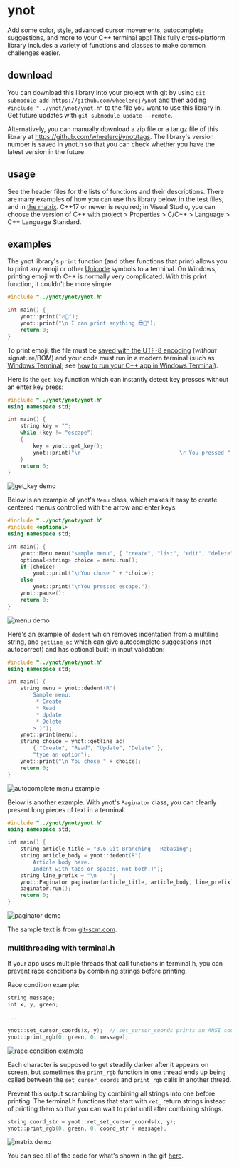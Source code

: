 ﻿# ynot

Add some color, style, advanced cursor movements, autocomplete suggestions, and more to your C++ terminal app! This fully cross-platform library includes a variety of functions and classes to make common challenges easier.

## download

You can download this library into your project with git by using `git submodule add https://github.com/wheelercj/ynot` and then adding `#include "../ynot/ynot/ynot.h"` to the file you want to use this library in. Get future updates with `git submodule update --remote`.

Alternatively, you can manually download a zip file or a tar.gz file of this library at https://github.com/wheelercj/ynot/tags. The library's version number is saved in ynot.h so that you can check whether you have the latest version in the future.

## usage

See the header files for the lists of functions and their descriptions. There are many examples of how you can use this library below, in the test files, and in [the matrix](https://github.com/wheelercj/the-matrix). C++17 or newer is required; in Visual Studio, you can choose the version of C++ with project > Properties > C/C++ > Language > C++ Language Standard.

## examples

The ynot library's `print` function (and other functions that print) allows you to print any emoji or other [Unicode](https://en.wikipedia.org/wiki/Unicode) symbols to a terminal. On Windows, printing emoji with C++ is normally very complicated. With this print function, it couldn't be more simple.

```cpp
#include "../ynot/ynot/ynot.h"

int main() {
    ynot::print("🔥🐊");
    ynot::print("\n I can print anything 😎🤖");
    return 0;
}
```

To print emoji, the file must be [saved with the UTF-8 encoding](https://docs.microsoft.com/en-us/visualstudio/ide/how-to-save-and-open-files-with-encoding?view=vs-2022) (_without_ signature/BOM) and your code must run in a modern terminal (such as [Windows Terminal](https://aka.ms/terminal); see [how to run your C++ app in Windows Terminal](https://wheelercj.github.io/notes/pages/20220506214620.html)).

Here is the `get_key` function which can instantly detect key presses without an enter key press:

```cpp
#include "../ynot/ynot/ynot.h"
using namespace std;

int main() {
    string key = "";
    while (key != "escape")
    {
        key = ynot::get_key();
        ynot::print("\r                               \r You pressed " + key);
    }
    return 0;
}
```

![get_key demo](https://media.giphy.com/media/BVk0mTxjIu8Pgbeo1h/giphy.gif)

Below is an example of ynot's `Menu` class, which makes it easy to create centered menus controlled with the arrow and enter keys.

```cpp
#include "../ynot/ynot/ynot.h"
#include <optional>
using namespace std;

int main() {
    ynot::Menu menu("sample menu", { "create", "list", "edit", "delete", "help", "settings", "exit" });
    optional<string> choice = menu.run();
    if (choice)
        ynot::print("\nYou chose " + *choice);
    else
        ynot::print("\nYou pressed escape.");
    ynot::pause();
    return 0;
}
```

![menu demo](https://media.giphy.com/media/vUiPYlobVhnGrhKCTc/giphy.gif)

Here's an example of `dedent` which removes indentation from a multiline string, and `getline_ac` which can give autocomplete suggestions (not autocorrect) and has optional built-in input validation:

```cpp
#include "../ynot/ynot/ynot.h"
using namespace std;

int main() {
    string menu = ynot::dedent(R"(
        Sample menu:
         * Create
         * Read
         * Update
         * Delete
        > )");
    ynot::print(menu);
    string choice = ynot::getline_ac(
        { "Create", "Read", "Update", "Delete" },
        "type an option");
    ynot::print("\n You chose " + choice);
    return 0;
}
```

![autocomplete menu example](https://media.giphy.com/media/Rqoco5DR2a2AjDAqtX/giphy.gif)

Below is another example. With ynot's `Paginator` class, you can cleanly present long pieces of text in a terminal.

```cpp
#include "../ynot/ynot/ynot.h"
using namespace std;

int main() {
    string article_title = "3.6 Git Branching - Rebasing";
    string article_body = ynot::dedent(R"(
        Article body here.
        Indent with tabs or spaces, not both.)");
    string line_prefix = "\n    ";
    ynot::Paginator paginator(article_title, article_body, line_prefix);
    paginator.run();
    return 0;
}
```

![paginator demo](https://media.giphy.com/media/tAn8Pis7lLUfA39MFa/giphy.gif)

The sample text is from [git-scm.com](https://git-scm.com/book/en/v2/Git-Branching-Rebasing).

### multithreading with terminal.h

If your app uses multiple threads that call functions in terminal.h, you can prevent race conditions by combining strings before printing.

Race condition example:

```cpp
string message;
int x, y, green;

...

ynot::set_cursor_coords(x, y);  // set_cursor_coords prints an ANSI code
ynot::print_rgb(0, green, 0, message);
```

![race condition example](https://media.giphy.com/media/Obc0RuoYP7XkHppQ0I/giphy.gif)

Each character is supposed to get steadily darker after it appears on screen, but sometimes the `print_rgb` function in one thread ends up being called between the `set_cursor_coords` and `print_rgb` calls in another thread.

Prevent this output scrambling by combining all strings into one before printing. The terminal.h functions that start with `ret_` return strings instead of printing them so that you can wait to print until after combining strings.

```cpp
string coord_str = ynot::ret_set_cursor_coords(x, y);
ynot::print_rgb(0, green, 0, coord_str + message);
```

![matrix demo](https://media.giphy.com/media/iArQ9LLVS30McyVR3u/giphy.gif)

You can see all of the code for what's shown in the gif [here](https://github.com/wheelercj/the-matrix).
